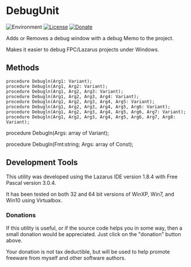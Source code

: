 # DebugUnit
![Environment](https://img.shields.io/badge/Windows-XP,%20Vista,%207,%208,%2010-brightgreen.svg)
[![License](https://img.shields.io/badge/license-unlicense-yellow.svg)](https://unlicense.org)
[![Donate](https://img.shields.io/badge/Donate-PayPal-red.svg)](https://www.paypal.me/JimDreherHome)

Adds or Removes a debug window with a debug Memo to the project.

Makes it easier to debug FPC/Lazarus projects under Windows.

## Methods
	
	procedure Debugln(Arg1: Variant);
  	procedure Debugln(Arg1, Arg2: Variant);
	procedure Debugln(Arg1, Arg2, Arg3: Variant);
	procedure Debugln(Arg1, Arg2, Arg3, Arg4: Variant);
	procedure Debugln(Arg1, Arg2, Arg3, Arg4, Arg5: Variant);
	procedure Debugln(Arg1, Arg2, Arg3, Arg4, Arg5, Arg6: Variant);
	procedure Debugln(Arg1, Arg2, Arg3, Arg4, Arg5, Arg6, Arg7: Variant);
	procedure Debugln(Arg1, Arg2, Arg3, Arg4, Arg5, Arg6, Arg7, Arg8: Variant);

  procedure Debugln(Args: array of Variant);

  procedure Debugln(Fmt:string; Args: array of Const);


## Development Tools

This utility was developed using the Lazarus IDE version 1.8.4 with Free Pascal version 3.0.4.

It has been tested on both 32 and 64 bit versions of WinXP, Win7, and Win10 using Virtualbox.

### Donations

If this utility is useful, or if the source code helps you in some way, then a small donation would be appreciated.  Just click on the "donation" button above.

Your donation is not tax deductible, but will be used to help promote freeware from myself and other software authors.  
